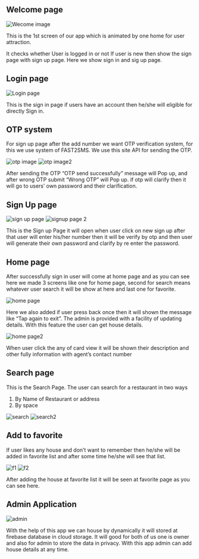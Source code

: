 ## Welcome page

![Wecome image](https://firebasestorage.googleapis.com/v0/b/househunt-c60e6.appspot.com/o/Github%20Photos%2F2.png?alt=media&token=21bd6b8c-086e-4be9-8780-28a0be2467cf)
 
This is the 1st screen of our app which is animated by one home for user attraction.

It checks whether User is logged in or not
If user is new then show the sign page with sign up page. Here we show sign in and sig up page.

## Login page


 ![Login page](https://firebasestorage.googleapis.com/v0/b/househunt-c60e6.appspot.com/o/Github%20Photos%2F1.png?alt=media&token=710864c1-1e14-44fc-8e78-360733c11e06)


This is the sign in page if users have an account then he/she will eligible for directly Sign in.

## OTP system

For sign up page after the add number we want OTP verification system, for this we use system of FAST2SMS. We use this site API for sending the OTP.

![otp image](https://firebasestorage.googleapis.com/v0/b/househunt-c60e6.appspot.com/o/Github%20Photos%2F3.png?alt=media&token=917fbddd-7fdf-4ff4-8701-f74fa7b7b8fb)  ![otp image2](https://firebasestorage.googleapis.com/v0/b/househunt-c60e6.appspot.com/o/Github%20Photos%2F4.png?alt=media&token=31889619-c072-4ffe-a2e1-fb1af48b204f)

After	sending	the	OTP	“OTP	send	successfully”	message	will
Pop up, and after wrong OTP submit “Wrong OTP” will Pop up. if otp will clarify then it will go to users’ own password and their clarification.

## Sign Up page

![sign up page](https://firebasestorage.googleapis.com/v0/b/househunt-c60e6.appspot.com/o/Github%20Photos%2F5.png?alt=media&token=149d6cd8-e1bb-45c7-af46-33dcf16c82a5) ![signup page 2](https://firebasestorage.googleapis.com/v0/b/househunt-c60e6.appspot.com/o/Github%20Photos%2F6.png?alt=media&token=a6f0235d-e61b-44c6-a147-753c6472319f)

This is the Sign up Page it will open when user click on new sign up after that user will enter his/her number then it will be verify by otp and then user will generate their own password and clarify by re enter the password.

## Home page

After successfully sign in user will come at home page and as you can see here we made 3 screens like one for home page, second for search means whatever user search it will be show at here and last one for favorite. 

![home page](https://firebasestorage.googleapis.com/v0/b/househunt-c60e6.appspot.com/o/Github%20Photos%2F7.png?alt=media&token=0b57a2d2-ffe6-4ab0-8d69-867e5018c5a0)

Here we also added if user press back once then it will shown the message like “Tap again to exit”. The admin is provided with a facility of updating details. With this 
feature the user can get house details.

![home page2](https://firebasestorage.googleapis.com/v0/b/househunt-c60e6.appspot.com/o/Github%20Photos%2F8.png?alt=media&token=a00adba9-6826-4f07-890f-63007689d4b2)

When user click the any of card view it will be shown their description and other fully information with agent’s contact number

## Search page

This is the Search Page. The user can search for a restaurant in two ways

1)	By Name of Restaurant or address
2)	By space

![search](https://firebasestorage.googleapis.com/v0/b/househunt-c60e6.appspot.com/o/Github%20Photos%2F9.png?alt=media&token=8e1765d9-9de9-4a3f-bfd4-a353d634b9e9) ![search2](https://firebasestorage.googleapis.com/v0/b/househunt-c60e6.appspot.com/o/Github%20Photos%2F10.png?alt=media&token=b57177a0-08d1-4775-9067-31ee63ebedf7)

## Add to favorite

If user likes any house and don’t want to remember then he/she will be added in favorite list and after some time he/she will see that list.

![f1](https://firebasestorage.googleapis.com/v0/b/househunt-c60e6.appspot.com/o/Github%20Photos%2F11.png?alt=media&token=1a50f2fa-8204-407d-b8a2-86502f475684) ![f2](https://firebasestorage.googleapis.com/v0/b/househunt-c60e6.appspot.com/o/Github%20Photos%2F12.png?alt=media&token=d5bb4fd3-73e7-4089-a914-84c7e87b704b)

After adding the house at favorite list it will be seen at favorite page as you can see here.

## Admin Application

![admin](https://firebasestorage.googleapis.com/v0/b/househunt-c60e6.appspot.com/o/Github%20Photos%2F13.png?alt=media&token=d1fc49d2-c336-437f-80e3-470d63bab9e8)

With the help of this app we can house by dynamically it will stored at firebase database in cloud storage. It will good for both of us one is owner and also for admin to store the data in privacy. With this app admin can add house details at any time.
